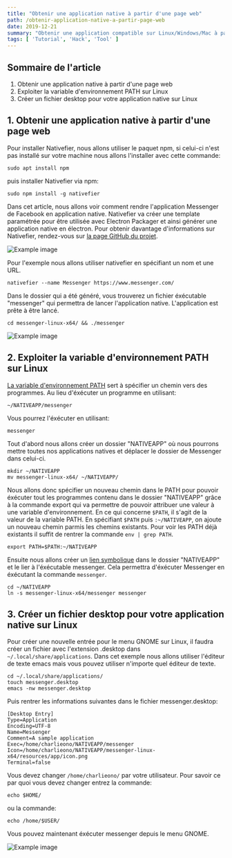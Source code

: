 ```yaml
---
title: "Obtenir une application native à partir d'une page web"
path: /obtenir-application-native-a-partir-page-web
date: 2019-12-21
summary: "Obtenir une application compatible sur Linux/Windows/Mac à partir d'une page web"
tags: [ 'Tutorial', 'Hack', 'Tool' ]
---
```


## Sommaire de l'article

1. Obtenir une application native à partir d'une page web
2. Exploiter la variable d'environnement PATH sur Linux
3. Créer un fichier desktop pour votre application native sur Linux

## 1. Obtenir une application native à partir d'une page web

Pour installer Nativefier, nous allons utiliser le paquet npm, si celui-ci
n'est pas installé sur votre machine nous allons l'installer avec cette commande:

```shell
sudo apt install npm
```

puis installer Nativefier via npm:

```shell
sudo npm install -g nativefier
```

Dans cet article, nous allons voir comment rendre l'application Messenger de
Facebook en application native. Nativefier va créer une template paramétrée
pour être utilisée avec Electron Packager et ainsi générer une application
native en électron. Pour obtenir davantage d'informations sur Nativefier,
rendez-vous sur [la page GitHub du projet](https://github.com/jiahaog/nativefier).

![Example image](/assets/images/nativefier-use.png)

Pour l'exemple nous allons utiliser nativefier en spécifiant un nom et une URL.

```shell
nativefier --name Messenger https://www.messenger.com/
```

Dans le dossier qui a été généré, vous trouverez un fichier éxécutable "messenger"
qui permettra de lancer l'application native. L'application est prête à être
lancé.

```shell
cd messenger-linux-x64/ && ./messenger
```

![Example image](/assets/images/nativefier-application.png)

## 2. Exploiter la variable d'environnement PATH sur Linux

[La variable d'environnement PATH](https://www.cs.purdue.edu/homes/bb/cs348/www-S08/unix_path.html)
sert à spécifier un chemin vers des programmes. Au lieu d'éxécuter un programme en utilisant:

```shell
~/NATIVEAPP/messenger
```

Vous pourrez l'éxécuter en utilisant:

```shell
messenger
```

Tout d'abord nous allons créer un dossier "NATIVEAPP" où nous pourrons mettre
toutes nos applications natives et déplacer le dossier de Messenger dans celui-ci.

```shell
mkdir ~/NATIVEAPP
mv messenger-linux-x64/ ~/NATIVEAPP/
```

Nous allons donc spécifier un nouveau chemin dans le PATH pour pouvoir éxécuter
tout les programmes contenu dans le dossier "NATIVEAPP" grâce à la commande
export qui va permettre de pouvoir attribuer une valeur à une variable d'environnement.
En ce qui concerne `$PATH`, il s'agit de la valeur de la variable PATH. En spécifiant
`$PATH` puis `:~/NATIVEAPP`, on ajoute un nouveau chemin parmis les chemins existants.
Pour voir les PATH déjà existants il suffit de rentrer la commande `env | grep PATH`.

```shell
export PATH=$PATH:~/NATIVEAPP
```

Ensuite nous allons créer un [lien symbolique](https://doc.ubuntu-fr.org/lien_physique_et_symbolique)
dans le dossier "NATIVEAPP" et le lier à l'éxécutable messenger. Cela permettra
d'éxécuter Messenger en éxécutant la commande `messenger`.

```shell
cd ~/NATIVEAPP
ln -s messenger-linux-x64/messenger messenger
```

## 3. Créer un fichier desktop pour votre application native sur Linux

Pour créer une nouvelle entrée pour le menu GNOME sur Linux, il faudra
créer un fichier avec l'extension .desktop dans `~/.local/share/applications`.
Dans cet exemple nous allons utiliser l'éditeur de texte emacs mais vous pouvez
utiliser n'importe quel éditeur de texte.

```shell
cd ~/.local/share/applications/
touch messenger.desktop
emacs -nw messenger.desktop
```

Puis rentrer les informations suivantes dans le fichier messenger.desktop:

```shell
[Desktop Entry]
Type=Application
Encoding=UTF-8
Name=Messenger
Comment=A sample application
Exec=/home/charlieono/NATIVEAPP/messenger
Icon=/home/charlieono/NATIVEAPP/messenger-linux-x64/resources/app/icon.png
Terminal=false
```

Vous devez changer `/home/charlieono/` par votre utilisateur. Pour savoir
ce par quoi vous devez changer entrez la commande:

```shell
echo $HOME/
```

ou la commande:

```shell
echo /home/$USER/
```

Vous pouvez maintenant éxécuter messenger depuis le menu GNOME.

![Example image](/assets/images/messenger.png)